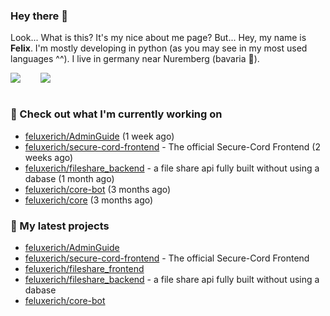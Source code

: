 ### Hey there 👋

Look... What is this? It's my nice about me page? But... Hey, my name is **Felix**. I'm mostly developing in python (as you may see in my most used languages ^^). I live in germany near Nuremberg (bavaria :beers:).
<div style="display: flex; flex-direction: row">
<img align="left" style="margin-right: 1rem" src="https://github-readme-stats.vercel.app/api?username=Feluxerich&theme=dark&show_icons=true&count_private=true">
<img align="right" style="margin-left: 1rem" src="https://github-readme-stats.vercel.app/api/top-langs/?username=Feluxerich&theme=dark">
</div>
<br style="visibility: hidden; width: 100%" />

### :construction_worker: Check out what I'm currently working on

- [feluxerich/AdminGuide](https://github.com/feluxerich/AdminGuide) (1 week ago)
- [feluxerich/secure-cord-frontend](https://github.com/feluxerich/secure-cord-frontend) - The official Secure-Cord Frontend (2 weeks ago)
- [feluxerich/fileshare_backend](https://github.com/feluxerich/fileshare_backend) - a file share api fully built without using a dabase (1 month ago)
- [feluxerich/core-bot](https://github.com/feluxerich/core-bot) (3 months ago)
- [feluxerich/core](https://github.com/feluxerich/core) (3 months ago)

### :seedling: My latest projects

- [feluxerich/AdminGuide](https://github.com/feluxerich/AdminGuide)
- [feluxerich/secure-cord-frontend](https://github.com/feluxerich/secure-cord-frontend) - The official Secure-Cord Frontend
- [feluxerich/fileshare_frontend](https://github.com/feluxerich/fileshare_frontend)
- [feluxerich/fileshare_backend](https://github.com/feluxerich/fileshare_backend) - a file share api fully built without using a dabase
- [feluxerich/core-bot](https://github.com/feluxerich/core-bot)
